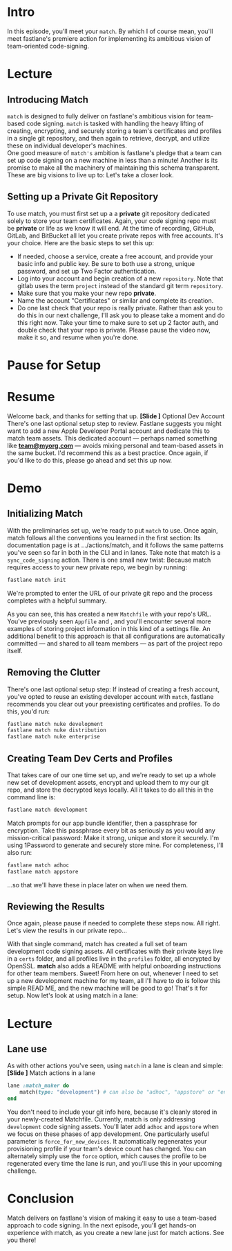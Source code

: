 # Intro
In this episode, you'll meet your `match`. By which I of course mean, you'll meet fastlane's premiere action for implementing its ambitious vision of team-oriented code-signing.
# Lecture
## Introducing Match
`match` is designed to fully deliver on fastlane's ambitious vision for team-based code signing. `match` is tasked with handling the heavy lifting of creating, encrypting, and securely storing a team's certificates and profiles in a single git repository, and then again to retrieve, decrypt, and utilize these on individual developer's machines.  
One good measure of `match's` ambition is fastlane's pledge that a team can set up code signing on a new machine in less than a minute! Another is its promise to make all the machinery of maintaining this schema transparent. These are big visions to live up to: Let's take a closer look.
## Setting up a Private Git Repository
To use match, you must first set up a a **private** git repository dedicated solely to store your team certificates.  Again, your code signing repo must be  **private** or life as we know it will end. 
At the time of recording, GitHub, GitLab, and BitBucket all let you create private repos with free accounts. It's your choice.
Here are the basic steps to set this up:
<!-- Add slides for each bullet point -->
- If needed, choose a service, create a free account, and provide your basic info and public key. Be sure to both use a strong, unique password, and set up Two Factor authentication. 
- Log into your account and begin creation of a new `repository`. Note that gitlab uses the term `project` instead of the standard git term `repository`.
- Make sure that you make your new repo **private**. 
- Name the account "Certificates" or similar and complete its creation.
- Do one last check that your repo is really private. 
Rather than ask you to do this in our next challenge, I'll ask you to please take a moment and do this right now. Take your time to make sure to set up 2 factor auth, and double check that your repo is private. Please pause the video now, make it so, and resume when you're done.
# Pause for Setup
# Resume
Welcome back, and thanks for setting that up. 
**[Slide ]** Optional Dev Account
There's one last optional setup step to review.
Fastlane suggests you might want to add a new Apple Developer Portal account and dedicate this to match team assets. This dedicated account — perhaps named something like **team@myorg.com** — avoids mixing personal and team-based assets in the same bucket. I'd recommend this as a best practice.
Once again, if you'd like to do this, please go ahead and set this up now.
# Demo
## Initializing Match
<!-- Start by showing …/actions/match in browser -->
With the preliminaries set up, we're ready to put `match` to use.
Once again, match follows all the conventions you learned in the first section: Its documentation page is at …/actions/match, and it follows the same patterns you've seen so far in both in the CLI and in lanes.
Take note that match is a `sync_code_signing` action. 
There is one small new twist: Because match requires access to your new private repo, we begin by running:
```bash
fastlane match init
```
We're prompted to enter the URL of our private git repo and the process completes with a helpful summary. 
<!-- Show in Finder / Code -->
As you can see, this has created a new `Matchfile` with your repo's URL. You've previously seen `Appfile` and , and you'll encounter several more examples of storing project information in this kind of a settings file. An additional benefit to this approach is that all configurations are automatically committed — and shared to all team members — as part of the project repo itself.
## Removing the Clutter
There's one last optional setup step: If instead of creating a fresh account, you've opted to reuse an existing developer account with `match`, fastlane recommends you clear out your preexisting certificates and profiles. To do this, you'd run:
```bash
fastlane match nuke development
fastlane match nuke distribution
fastlane match nuke enterprise
```
## Creating Team Dev Certs and Profiles
That takes care of our one time set up, and we're ready to set up a whole new set of development assets, encrypt and upload them to my our git repo, and store the decrypted keys locally. 
All it takes to do all this in the command line is:
```bash
fastlane match development
```
Match prompts for our app bundle identifier, then a passphrase for encryption. Take this passphrase every bit as seriously as you would any mission-critical password: Make it strong, unique and store it securely. I'm using 1Password to generate and securely store mine.
For completeness, I'll also run:
```bash
fastlane match adhoc
fastlane match appstore
```
…so that we'll have these in place later on when we need them.
## Reviewing the Results
Once again, please pause if needed to complete these steps now.
All right. Let's view the results in our private repo…
<!-- show repo in browser -->
With that single command, match has created a full set of team development code signing assets. All certificates with their private keys live in a `certs` folder, and all profiles live in the `profiles` folder, all encrypted by OpenSSL. **match** also adds a README with helpful onboarding instructions for other team members. Sweet!
From here on out, whenever I need to set up a new development machine for my team, all I'll have to do is follow this simple READ ME, and the new machine will be good to go! 
That's it for setup. Now let's look at using match in a lane:
# Lecture
## Lane use
As with other actions you've seen, using `match` in a lane is clean and simple: 
**[Slide ]** Match actions in a lane 
```ruby
lane :match_maker do
	match(type: "development") # can also be "adhoc", "appstore" or "enterprise" 
end
```
You don't need to include your git info here, because it's cleanly stored in your newly-created Matchfile. 
Currently, match is only addressing `development` code signing assets. You'll later add `adhoc` and `appstore` when we focus on these phases of app development.
One particularly useful parameter is `force_for_new_devices`. It automatically regenerates your provisioning profile if your team's device count has changed. You can alternately simply use the `force` option, which causes the profile to be regenerated every time the lane is run, and you'll use this in your upcoming challenge.
# Conclusion
Match delivers on fastlane's vision of making it easy to use a team-based approach to code signing. In the next episode, you'll get hands-on experience with match, as you create a new lane just for match actions. See you there!